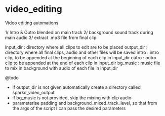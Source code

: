 # video_editing
Video editing automations

1/ Intro & Outro blended on main track
2/ background sound track during main audio
3/ extract .mp3 file from final clip

input_dir 	: directory where all clips to edit are to be placed 
output_dir	: directory where all final clips, audio and other files will be saved 
intro 		: intro clip, to be appended at the beginning of each clip in input_dir
outro		: outro clip to be appended at the end of each clip in input_dir
bg_music 	: music file to mix in background with audio of each file in input_dir 


@todo 

- if output_dir is not given automatically create a directory called sparkd_video_output
- if bg_music is not provided, skip the mixing with clip audio 
- parameterise padding and background_mixed_track_level, so that from the args of the script I can pass the desired parameters 
